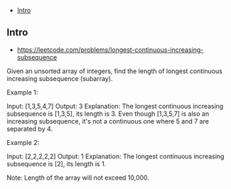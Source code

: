 - [Intro](#intro)

## Intro

- https://leetcode.com/problems/longest-continuous-increasing-subsequence


Given an unsorted array of integers, find the length of longest continuous increasing subsequence (subarray).

Example 1:

Input: [1,3,5,4,7]
Output: 3
Explanation: The longest continuous increasing subsequence is [1,3,5], its length is 3. 
Even though [1,3,5,7] is also an increasing subsequence, it's not a continuous one where 5 and 7 are separated by 4. 

Example 2:

Input: [2,2,2,2,2]
Output: 1
Explanation: The longest continuous increasing subsequence is [2], its length is 1. 

Note:
Length of the array will not exceed 10,000.
